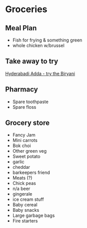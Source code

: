 # Groceries

## Meal Plan

- Fish for frying & something green
- whole chicken w/brussel

## Take away to try

[Hyderabadi Adda - try the Biryani](https://g.page/hyderabadiaddamontreal?share)

## Pharmacy

- Spare toothpaste
- Spare floss

## Grocery store

- Fancy Jam
- Mini carrots
- Bok choi
- Other green veg
- Sweet potato
- garlic
- cheddar
- barkeepers friend
- Meats (?)
- Chick peas
- n/a beer
- gingerale
- ice cream stuff
- Baby cereal
- Baby snacks
- Large garbage bags
- Fire starters
